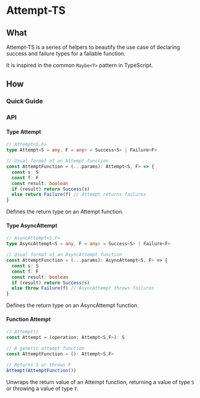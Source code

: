 # Attempt-TS

## What

Attempt-TS is a series of helpers to beautify the use case of declaring success and failure types for a failable function.

It is inspired in the common `Maybe<T>` pattern in TypeScript.

## How

### Quick Guide

### API

#### **Type Attempt**

```typescript
// Attempt<S,F>
type Attempt<S = any, F = any> = Success<S> | Failure<F>

// Usual format of an Attempt function
const AttemptFunction = (...params): Attempt<S, F> => {
  const s: S
  const f: F
  const result: boolean
  if (result) return Success(s)
  else return Failure(f) // Attempt returns failures
}
```

Defines the return type on an Attempt function.

#### **Type AsyncAttempt**

```typescript
// AsyncAttempt<S,F>
type AsyncAttempt<S = any, F = any> = Success<S> | Failure<F>

// Usual format of an AsyncAttempt function
const AttemptFunction = (...params): AsyncAttempt<S, F> => {
  const s: S
  const f: F
  const result: boolean
  if (result) return Success(s)
  else throw Failure(f) // AsyncAttempt throws failures
}
```

Defines the return type on an AsyncAttempt function.

#### **Function Attempt**

```typescript
// Attempt()
const Attempt = (operation: Attempt<S,F>): S

// A generic attempt function
const AttemptFunction = (): Attempt<S,F>

// Returns S or throws F
Attempt(AttemptFunction())
```

Unwraps the return value of an Attempt function, returning a value of type `S` or throwing a value of type `F`.
